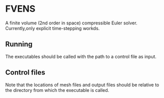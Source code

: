 FVENS
=====

A finite volume (2nd order in space) compressible Euler solver. Currently,only explicit time-stepping workds.

Running
-------
The executables should be called with the path to a control file as input.

Control files
-------------
Note that the locations of mesh files and output files should be relative to the directory from which the executable is called.
